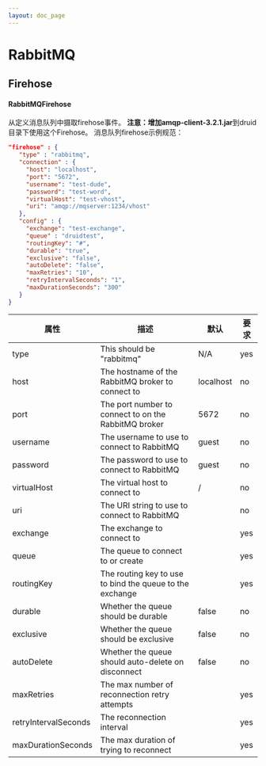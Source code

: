 ```yaml
---
layout: doc_page
---
```


# RabbitMQ

## Firehose

#### RabbitMQFirehose

从定义消息队列中摄取firehose事件。
**注意：**增加**amqp-client-3.2.1.jar**到druid目录下使用这个Firehose。
消息队列firehose示例规范：
```json
"firehose" : {
   "type" : "rabbitmq",
   "connection" : {
     "host": "localhost",
     "port": "5672",
     "username": "test-dude",
     "password": "test-word",
     "virtualHost": "test-vhost",
     "uri": "amqp://mqserver:1234/vhost"
   },
   "config" : {
     "exchange": "test-exchange",
     "queue" : "druidtest",
     "routingKey": "#",
     "durable": "true",
     "exclusive": "false",
     "autoDelete": "false",
     "maxRetries": "10",
     "retryIntervalSeconds": "1",
     "maxDurationSeconds": "300"
   }
}
```

|属性|描述|默认|要求|
|--------|-----------|-------|---------|
|type|This should be "rabbitmq"|N/A|yes|
|host|The hostname of the RabbitMQ broker to connect to|localhost|no|
|port|The port number to connect to on the RabbitMQ broker|5672|no|
|username|The username to use to connect to RabbitMQ|guest|no|
|password|The password to use to connect to RabbitMQ|guest|no|
|virtualHost|The virtual host to connect to|/|no|
|uri|The URI string to use to connect to RabbitMQ| |no|
|exchange|The exchange to connect to| |yes|
|queue|The queue to connect to or create| |yes|
|routingKey|The routing key to use to bind the queue to the exchange| |yes|
|durable|Whether the queue should be durable|false|no|
|exclusive|Whether the queue should be exclusive|false|no|
|autoDelete|Whether the queue should auto-delete on disconnect|false|no|
|maxRetries|The max number of reconnection retry attempts| |yes|
|retryIntervalSeconds|The reconnection interval| |yes|
|maxDurationSeconds|The max duration of trying to reconnect| |yes|

